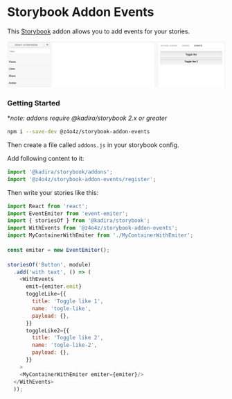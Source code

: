# Storybook Addon Events

This [Storybook](https://getstorybook.io) addon allows you to add events for your stories.

![Storybook Addon Events Demo](docs/Demo.png)

### Getting Started
**note: addons require @kadira/storybook 2.x or greater*

```sh
npm i --save-dev @z4o4z/storybook-addon-events
```

Then create a file called `addons.js` in your storybook config.

Add following content to it:

```js
import '@kadira/storybook/addons';
import '@z4o4z/storybook-addon-events/register';
```

Then write your stories like this:

```js
import React from 'react';
import EventEmiter from 'event-emiter';
import { storiesOf } from '@kadira/storybook';
import WithEvents from '@z4o4z/storybook-addon-events';
import MyContainerWithEmiter from './MyContainerWithEmiter';

const emiter = new EventEmiter();

storiesOf('Button', module)
  .add('with text', () => (
    <WithEvents
      emit={emiter.emit}
      toggleLike={{
        title: 'Toggle like 1',
        name: 'togle-like',
        payload: {},
      }}
      toggleLike2={{
        title: 'Toggle like 2',
        name: 'togle-like-2',
        payload: {},
      }}
    >
    <MyContainerWithEmiter emiter={emiter}/>
  </WithEvents>
  ));
```
